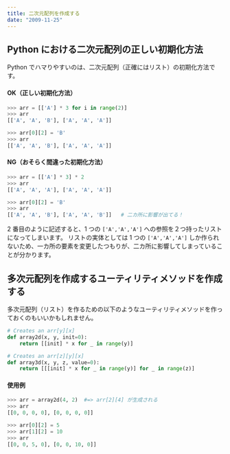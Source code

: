 ```yaml
---
title: 二次元配列を作成する
date: "2009-11-25"
---
```


Python における二次元配列の正しい初期化方法
----

Python でハマりやすいのは、二次元配列（正確にはリスト）の初期化方法です。

#### OK（正しい初期化方法）

```python
>>> arr = [['A'] * 3 for i in range(2)]
>>> arr
[['A', 'A', 'B'], ['A', 'A', 'A']]

>>> arr[0][2] = 'B'
>>> arr
[['A', 'A', 'B'], ['A', 'A', 'A']]
```

#### NG（おそらく間違った初期化方法）

```python
>>> arr = [['A'] * 3] * 2
>>> arr
[['A', 'A', 'A'], ['A', 'A', 'A']]

>>> arr[0][2] = 'B'
>>> arr
[['A', 'A', 'B'], ['A', 'A', 'B']]   # 二カ所に影響が出てる！
```

2 番目のように記述すると、1 つの `['A','A','A']` への参照を２つ持ったリストになってしまいます。
リストの実体としては 1 つの `['A','A','A']` しか作られないため、一カ所の要素を変更したつもりが、二カ所に影響してしまっていることが分かります。


多次元配列を作成するユーティリティメソッドを作成する
----

多次元配列（リスト）を作るための以下のようなユーティリティメソッドを作っておくのもいいかもしれません。

```python
# Creates an arr[y][x]
def array2d(x, y, init=0):
    return [[init] * x for _ in range(y)]

# Creates an arr[z][y][x]
def array3d(x, y, z, value=0):
    return [[[init] * x for _ in range(y)] for _ in range(z)]
```

#### 使用例

```python
>>> arr = array2d(4, 2)  #=> arr[2][4] が生成される
>>> arr
[[0, 0, 0, 0], [0, 0, 0, 0]]

>>> arr[0][2] = 5
>>> arr[1][2] = 10
>>> arr
[[0, 0, 5, 0], [0, 0, 10, 0]]
```

